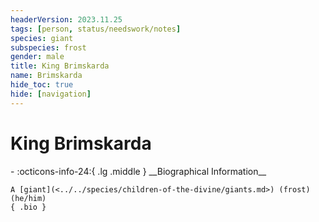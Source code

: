 ```yaml
---
headerVersion: 2023.11.25
tags: [person, status/needswork/notes]
species: giant
subspecies: frost
gender: male
title: King Brimskarda
name: Brimskarda
hide_toc: true
hide: [navigation]
---
```

# King Brimskarda
<div class="grid cards ext-narrow-margin ext-one-column" markdown>
- :octicons-info-24:{ .lg .middle } __Biographical Information__

    A [giant](<../../species/children-of-the-divine/giants.md>) (frost) (he/him)  
    { .bio }

</div>


